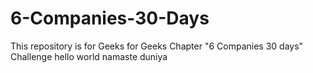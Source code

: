 # 6-Companies-30-Days
This repository is for Geeks for Geeks Chapter "6 Companies 30 days" Challenge
hello world
namaste duniya
